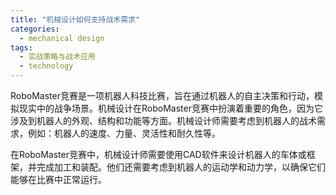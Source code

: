 ```yaml
---  
title: "机械设计如何支持战术需求"  
categories:  
  - mechanical design  
tags: 
  - 实战策略与战术应用 
  - technology  
---  
```


RoboMaster竞赛是一项机器人科技比赛，旨在通过机器人的自主决策和行动，模拟现实中的战争场景。机械设计在RoboMaster竞赛中扮演着重要的角色，因为它涉及到机器人的外观、结构和功能等方面。机械设计师需要考虑到机器人的战术需求，例如：机器人的速度、力量、灵活性和耐久性等。 

在RoboMaster竞赛中，机械设计师需要使用CAD软件来设计机器人的车体或框架，并完成加工和装配。他们还需要考虑到机器人的运动学和动力学，以确保它们能够在比赛中正常运行。  
